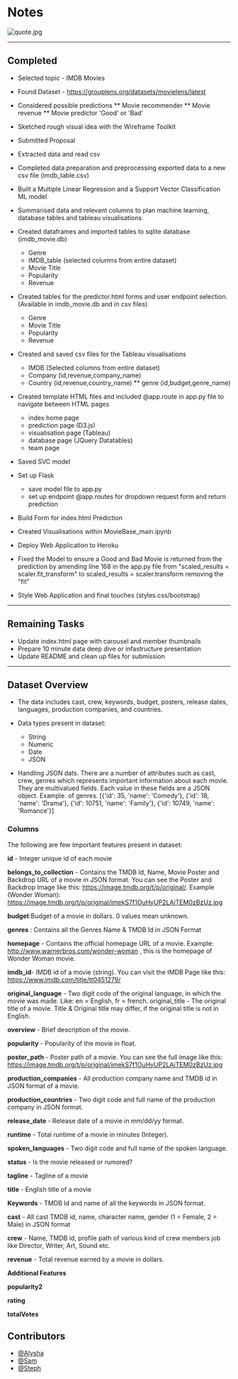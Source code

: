 # Notes

![quote.jpg](https://github.com/alysnow/Final-Project/blob/main/Images/notes.jpg)

- - -

## Completed

* Selected topic - IMDB Movies

* Found Dataset - https://grouplens.org/datasets/movielens/latest

* Considered possible predictions
** Movie recommender
** Movie revenue
** Movie predictor 'Good' or 'Bad'

* Sketched rough visual idea with the Wireframe Toolkit

* Submitted Proposal

* Extracted data and read csv

* Completed data preparation and preprocessing exported data to a new csv file (imdb_table.csv)

* Built a Multiple Linear Regression and a Support Vector Classification ML model

* Summarised data and relevant columns to plan machine learning, database tables and tableau visualisations

* Created dataframes and imported tables to sqlite database (imdb_movie.db)
    * Genre
    * IMDB_table (selected columns from entire dataset)
    * Movie Title
    * Popularity
    * Revenue

* Created tables for the predictor.html forms and user endpoint selection. (Available in imdb_movie.db and in csv files)
    * Genre
    * Movie Title
    * Popularity
    * Revenue

* Created and saved csv files for the Tableau visualisations
    * IMDB (Selected columns from entire dataset)
    * Company (id,revenue,company_name)
    * Country (id,revenue,country_name)
** genre (id,budget,genre_name)

* Created template HTML files and included @app.route in app.py file to navigate between HTML pages
    * index home page
    * prediction page (D3.js)
    * visualisation page (Tableau)
    * database page (JQuery Datatables)
    * team page

* Saved SVC model

* Set up Flask
    * save model file to app.py
    * set up endpoint @app.routes for dropdown request form and return prediction

* Build Form for index.html Prediction

* Created Visualisations within MovieBase_main.ipynb

* Deploy Web Application to Heroku

* Fixed the Model to ensure a Good and Bad Movie is returned from the prediction by amending line 168 in the app.py file from "scaled_results = scaler.fit_transform" to scaled_results = scaler.transform removing the "fit"

* Style Web Application and final touches (styles.css/bootstrap)
- - -

## Remaining Tasks

* Update index.html page with carousel and member thumbnails
* Prepare 10 minute data deep dive or infastructure presentation
* Update README and clean up files for submission

- - -

## Dataset Overview

* The data includes cast, crew, keywords, budget, posters, release dates, languages, production companies, and countries.

* Data types present in dataset:
    * String
    * Numeric
    * Date
    * JSON

* Handling JSON dats. There are a number of attributes such as cast, crew, genres which represents important information about each movie. They are multivalued fields. Each value in these fields are a JSON object. Example. of genres. [{'id': 35, 'name': 'Comedy'}, {'id': 18, 'name': 'Drama'}, {'id': 10751, 'name': 'Family'}, {'id': 10749, 'name': 'Romance'}]

### Columns

The following are few important features present in dataset:

**id** - Integer unique id of each movie

**belongs_to_collection** - Contains the TMDB Id, Name, Movie Poster and Backdrop URL of a movie in JSON format. You can see the Poster and Backdrop Image like this: https://image.tmdb.org/t/p/original/. Example (Wonder Woman): https://image.tmdb.org/t/p/original/imekS7f1OuHyUP2LAiTEM0zBzUz.jpg

**budget**:Budget of a movie in dollars. 0 values mean unknown.

**genres** : Contains all the Genres Name & TMDB Id in JSON Format

**homepage** - Contains the official homepage URL of a movie. Example: http://www.warnerbros.com/wonder-woman , this is the homepage of Wonder Woman movie.

**imdb_id**- IMDB id of a movie (string). You can visit the IMDB Page like this: https://www.imdb.com/title/tt0451279/

**original_language** - Two digit code of the original language, in which the movie was made. Like: en = English, fr = french. original_title - The original title of a movie. Title & Original title may differ, if the original title is not in English.

**overview** - Brief description of the movie.

**popularity** - Popularity of the movie in float.

**poster_path** - Poster path of a movie. You can see the full image like this: https://image.tmdb.org/t/p/original/imekS7f1OuHyUP2LAiTEM0zBzUz.jpg

**production_companies** - All production company name and TMDB id in JSON format of a movie.

**production_countries** - Two digit code and full name of the production company in JSON format.

**release_date** - Release date of a movie in mm/dd/yy format.

**runtime** - Total runtime of a movie in minutes (Integer).

**spoken_languages** - Two digit code and full name of the spoken language.

**status** - Is the movie released or rumored?

**tagline** - Tagline of a movie

**title** - English title of a movie

**Keywords** - TMDB Id and name of all the keywords in JSON format.

**cast** - All cast TMDB id, name, character name, gender (1 = Female, 2 = Male) in JSON format

**crew** - Name, TMDB id, profile path of various kind of crew members job like Director, Writer, Art, Sound etc.

**revenue** - Total revenue earned by a movie in dollars.

**Additional Features**

**popularity2**

**rating**	

**totalVotes**


## Contributors

- [@Alysha](https://github.com/alysnow)
- [@Sam](https://github.com/SamanthaVanWyngaarden)
- [@Steph](https://github.com/sSalvs)
